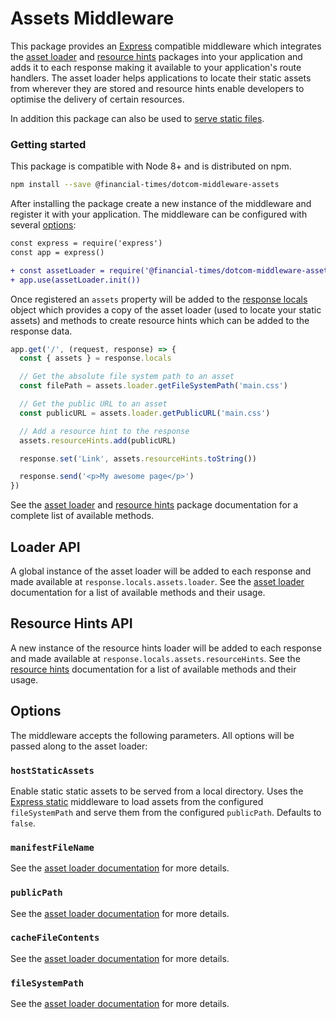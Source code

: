 # Assets Middleware

This package provides an [Express] compatible middleware which integrates the [asset loader] and [resource hints] packages into your application and adds it to each response making it available to your application's route handlers. The asset loader helps applications to locate their static assets from wherever they are stored and resource hints enable developers to optimise the delivery of certain resources.

In addition this package can also be used to [serve static files].

[Express]: https://expressjs.com/
[asset loader]: https://github.com/Financial-Times/anvil/tree/master/packages/dotcom-server-asset-loader
[resource hints]: https://github.com/Financial-Times/anvil/tree/master/packages/dotcom-server-resource-hints
[serve static files]: https://expressjs.com/en/starter/static-files.html


### Getting started

This package is compatible with Node 8+ and is distributed on npm.

```sh
npm install --save @financial-times/dotcom-middleware-assets
```

After installing the package create a new instance of the middleware and register it with your application. The middleware can be configured with several [options](#options):

```diff
const express = require('express')
const app = express()

+ const assetLoader = require('@financial-times/dotcom-middleware-assets')
+ app.use(assetLoader.init())
```

Once registered an `assets` property will be added to the [response locals] object which provides a copy of the asset loader (used to locate your static assets) and methods to create resource hints which can be added to the response data.

```js
app.get('/', (request, response) => {
  const { assets } = response.locals

  // Get the absolute file system path to an asset
  const filePath = assets.loader.getFileSystemPath('main.css')

  // Get the public URL to an asset
  const publicURL = assets.loader.getPublicURL('main.css')

  // Add a resource hint to the response
  assets.resourceHints.add(publicURL)

  response.set('Link', assets.resourceHints.toString())

  response.send('<p>My awesome page</p>')
})
```

See the [asset loader] and [resource hints] package documentation for a complete list of available methods.

[response locals]: https://expressjs.com/en/api.html#res.locals


## Loader API

A global instance of the asset loader will be added to each response and made available at `response.locals.assets.loader`. See the [asset loader] documentation for a list of available methods and their usage.


## Resource Hints API

A new instance of the resource hints loader will be added to each response and made available at `response.locals.assets.resourceHints`. See the [resource hints] documentation for a list of available methods and their usage.


## Options

The middleware accepts the following parameters. All options will be passed along to the asset loader:

### `hostStaticAssets`

Enable static static assets to be served from a local directory. Uses the [Express static] middleware to load assets from the configured `fileSystemPath` and serve them from the configured `publicPath`. Defaults to `false`.

[Express static]: https://expressjs.com/en/starter/static-files.html

### `manifestFileName`

See the [asset loader documentation] for more details.

### `publicPath`

See the [asset loader documentation] for more details.

### `cacheFileContents`

See the [asset loader documentation] for more details.

### `fileSystemPath`

See the [asset loader documentation] for more details.

[asset loader documentation]: https://github.com/Financial-Times/anvil/tree/master/packages/dotcom-server-asset-loader#options
